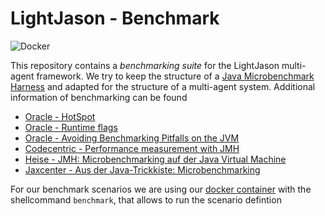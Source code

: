 # LightJason - Benchmark

![Docker](https://img.shields.io/docker/build/lightjason/benchmark.svg)

This repository contains a _benchmarking suite_ for the LightJason multi-agent framework. We try to keep the structure of a [Java Microbenchmark Harness](http://openjdk.java.net/projects/code-tools/jmh/) and adapted for the structure of a multi-agent system. Additional information of benchmarking can be found 

* [Oracle - HotSpot](http://www.oracle.com/technetwork/java/hotspotfaq-138619.html)
* [Oracle - Runtime flags](http://www.oracle.com/technetwork/articles/java/vmoptions-jsp-140102.html)
* [Oracle - Avoiding Benchmarking Pitfalls on the JVM](http://www.oracle.com/technetwork/articles/java/architect-benchmarking-2266277.html)
* [Codecentric - Performance measurement with JMH](https://blog.codecentric.de/en/2017/10/performance-measurement-with-jmh-java-microbenchmark-harness/)
* [Heise - JMH: Microbenchmarking auf der Java Virtual Machine](https://www.heise.de/developer/artikel/JMH-Microbenchmarking-auf-der-Java-Virtual-Machine-2162093.html?seite=all)
* [Jaxcenter - Aus der Java-Trickkiste: Microbenchmarking](https://jaxenter.de/aus-der-java-trickkiste-microbenchmarking-24155)

For our benchmark scenarios we are using our [docker container](https://hub.docker.com/r/lightjason/benchmark/) with the shellcommand ```benchmark```, that allows to run the scenario defintion
